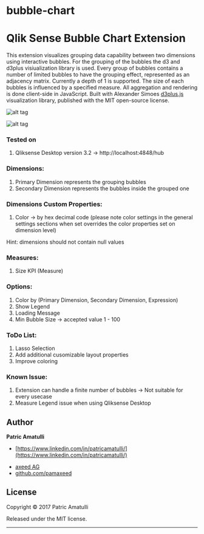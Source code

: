 # bubble-chart
Qlik Sense Bubble Chart Extension
======================================

This extension visualizes grouping data capability between two dimensions using interactive bubbles. For the grouping of the bubbles the d3 and d3plus visiualization library is used. Every group of bubbles contains a number of limited bubbles to have the grouping effect, represented as an adjacency matrix. Currently a depth of 1 is supported. The size of each bubbles is influenced by a specified measure. All aggregation and rendering is done client-side in JavaScript. Built with Alexander Simoes <a href="https://github.com/alexandersimoes/d3plus">d3plus.js</a> visualization library, published with the MIT open-source license.

![alt tag](https://github.com/pamaxeed/bubble-chart/blob/master/BubbleChart.gif?raw=true)

![alt tag](https://github.com/pamaxeed/bubble-chart/blob/master/BubbleChart_Settings.gif?raw=true)

### Tested on
1. Qliksense Desktop version 3.2 -> http://localhost:4848/hub

### Dimensions:
1. Primary Dimension represents the grouping bubbles
2. Secondary Dimension represents the bubbles inside the grouped one

### Dimensions Custom Properties:
1. Color -> by hex decimal code (please note color settings in the general settings sections when set overrides the color properties set on dimension level)

Hint: dimensions should not contain null values

### Measures:
1. Size KPI (Measure)

### Options:
1. Color by (Primary Dimension, Secondary Dimension, Expression)
2. Show Legend
3. Loading Message
3. Min Bubble Size -> accepted value 1 - 100

### ToDo List:

1. Lasso Selection
2. Add additional cusomizable layout properties
3. Improve coloring 

### Known Issue:

1. Extension can handle a finite number of bubbles -> Not suitable for every usecase
2. Measure Legend issue when using Qliksense Desktop

## Author

**Patric Amatulli**

+ [https://www.linkedin.com/in/patricamatulli/](https://www.linkedin.com/in/patricamatulli/)
* [axeed AG](http://www.axeed.ch)
* [github.com/pamaxeed](http://github.com/pamaxeed)

## License

Copyright © 2017 Patric Amatulli

Released under the MIT license.

***

